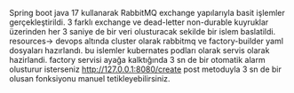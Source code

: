 Spring boot java 17 kullanarak RabbitMQ exchange yapılarıyla basit işlemler gerçekleştirildi. 3 farklı exchange ve dead-letter non-durable kuyruklar üzerinden her 3 saniye de bir veri olusturacak sekilde bir islem baslatildi.
resources-> devops altında cluster olarak rabbitmq ve factory-builder yaml dosyaları hazırlandı. bu islemler kubernates podları olarak servis olarak hazirlandi.
factory servisi ayağa kalktığında 3 sn de bir otomatik alarm olusturur isterseniz http://127.0.0.1:8080/create post metoduyla 3 sn de bir olusan fonksiyonu manuel tetikleyebilirsiniz. 
